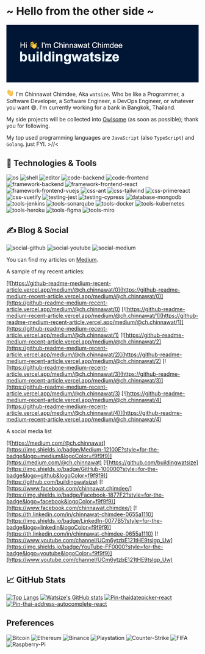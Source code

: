 # ~ Hello from the other side ~

![Cover][cover]

<img src="https://raw.githubusercontent.com/buildingwatsize/buildingwatsize/main/assets/wave.gif" width="20px" /> I'm Chinnawat Chimdee, Aka `watsize`. Who be like a Programmer, a Software Developer, a Software Engineer, a DevOps Engineer, or whatever you want :smile:. I'm currently working for a bank in Bangkok, Thailand.

My side projects will be collected into [Owlsome](https://github.com/owlsome-official) (as soon as possible); thank you for following.

My top used programming languages are `JavaScript` (also `TypeScript`) and `Golang`. just FYI. >//<

## 🔧 Technologies & Tools

![os](https://img.shields.io/badge/OS-macOS-informational?style=for-the-badge&logo=macos&logoColor=f9f9f9&color=001634)
![shell](https://img.shields.io/badge/Shell-iTerm2-informational?style=for-the-badge&logo=iterm2&logoColor=f9f9f9&color=001634)
![editor](https://img.shields.io/badge/Editor-VSCode-information?style=for-the-badge&logo=visual-studio&logoColor=f9f9f9&color=001634)
![code-backend](https://img.shields.io/badge/Code-Golang-informational?style=for-the-badge&logo=go&logoColor=f9f9f9&color=001634)
![code-frontend](https://img.shields.io/badge/Code-JavaScript-informational?style=for-the-badge&logo=javascript&logoColor=f9f9f9&color=001634)
![framework-backend](https://img.shields.io/badge/Framework-GoFiber-informational?style=for-the-badge&logo=go&logoColor=f9f9f9&color=001634)
![framework-frontend-react](https://img.shields.io/badge/Framework-ReactJS-informational?style=for-the-badge&logo=react&logoColor=f9f9f9&color=001634)
![framework-frontend-vuejs](https://img.shields.io/badge/Framework-Vue.js-informational?style=for-the-badge&logo=vue.js&logoColor=f9f9f9&color=001634)
![css-ant](https://img.shields.io/badge/CSS-Ant_Design-informational?style=for-the-badge&logo=antdesign&logoColor=f9f9f9&color=001634)
![css-tailwind](https://img.shields.io/badge/CSS-Tailwind-informational?style=for-the-badge&logo=tailwindcss&logoColor=f9f9f9&color=001634)
![css-primereact](https://img.shields.io/badge/CSS-PrimeReact-informational?style=for-the-badge&logo=css3&logoColor=f9f9f9&color=001634)
![css-vuetify](https://img.shields.io/badge/CSS-Vuetify-informational?style=for-the-badge&logo=vuetify&logoColor=f9f9f9&color=001634)
![testing-jest](https://img.shields.io/badge/Testing-Jest-informational?style=for-the-badge&logo=jest&logoColor=f9f9f9&color=001634)
![testing-cypress](https://img.shields.io/badge/Testing-Cypress-informational?style=for-the-badge&logo=cypress&logoColor=f9f9f9&color=001634)
![database-mongodb](https://img.shields.io/badge/Database-MongoDB-informational?style=for-the-badge&logo=mongodb&logoColor=f9f9f9&color=001634)
![tools-jenkins](https://img.shields.io/badge/Tools-Jenkins-informational?style=for-the-badge&logo=jenkins&logoColor=f9f9f9&color=001634)
![tools-sonarqube](https://img.shields.io/badge/Tools-SonarQube-informational?style=for-the-badge&logo=sonarqube&logoColor=f9f9f9&color=001634)
![tools-docker](https://img.shields.io/badge/Tools-Docker-informational?style=for-the-badge&logo=docker&logoColor=f9f9f9&color=001634)
![tools-kubernetes](https://img.shields.io/badge/Tools-Kubernetes-informational?style=for-the-badge&logo=kubernetes&logoColor=f9f9f9&color=001634)
![tools-heroku](https://img.shields.io/badge/Tools-Heroku-informational?style=for-the-badge&logo=heroku&logoColor=f9f9f9&color=001634)
![tools-figma](https://img.shields.io/badge/Tools-Figma-informational?style=for-the-badge&logo=figma&logoColor=f9f9f9&color=001634)
![tools-miro](https://img.shields.io/badge/Tools-Miro-informational?style=for-the-badge&logo=miro&logoColor=f9f9f9&color=001634)

## &#x270d; Blog & Social

![social-github](https://img.shields.io/github/followers/buildingwatsize?style=social)
![social-youtube](https://img.shields.io/youtube/channel/views/UCm6ytzbE121tHE9tsIgp_Uw?style=social)
![social-medium](https://img.shields.io/badge/medium-25-followers?&logo=medium&style=social)

You can find my articles on [Medium](https://medium.com/@ch.chinnawat).

A sample of my recent articles:

[![https://github-readme-medium-recent-article.vercel.app/medium/@ch.chinnawat/0](https://github-readme-medium-recent-article.vercel.app/medium/@ch.chinnawat/0)](https://github-readme-medium-recent-article.vercel.app/medium/@ch.chinnawat/0)
[![https://github-readme-medium-recent-article.vercel.app/medium/@ch.chinnawat/1](https://github-readme-medium-recent-article.vercel.app/medium/@ch.chinnawat/1)](https://github-readme-medium-recent-article.vercel.app/medium/@ch.chinnawat/1)
[![https://github-readme-medium-recent-article.vercel.app/medium/@ch.chinnawat/2](https://github-readme-medium-recent-article.vercel.app/medium/@ch.chinnawat/2)](https://github-readme-medium-recent-article.vercel.app/medium/@ch.chinnawat/2)
[![https://github-readme-medium-recent-article.vercel.app/medium/@ch.chinnawat/3](https://github-readme-medium-recent-article.vercel.app/medium/@ch.chinnawat/3)](https://github-readme-medium-recent-article.vercel.app/medium/@ch.chinnawat/3)
[![https://github-readme-medium-recent-article.vercel.app/medium/@ch.chinnawat/4](https://github-readme-medium-recent-article.vercel.app/medium/@ch.chinnawat/4)](https://github-readme-medium-recent-article.vercel.app/medium/@ch.chinnawat/4)

A social media list

[![https://medium.com/@ch.chinnawat](https://img.shields.io/badge/Medium-12100E?style=for-the-badge&logo=medium&logoColor=f9f9f9)](https://medium.com/@ch.chinnawat)
[![https://github.com/buildingwatsize](https://img.shields.io/badge/GitHub-100000?style=for-the-badge&logo=github&logoColor=f9f9f9)](https://github.com/buildingwatsize)
[![https://www.facebook.com/chinnawat.chimdee/](https://img.shields.io/badge/Facebook-1877F2?style=for-the-badge&logo=facebook&logoColor=f9f9f9)](https://www.facebook.com/chinnawat.chimdee/)
[![https://th.linkedin.com/in/chinnawat-chimdee-0655a1110](https://img.shields.io/badge/LinkedIn-0077B5?style=for-the-badge&logo=linkedin&logoColor=f9f9f9)](https://th.linkedin.com/in/chinnawat-chimdee-0655a1110)
[![https://www.youtube.com/channel/UCm6ytzbE121tHE9tsIgp_Uw](https://img.shields.io/badge/YouTube-FF0000?style=for-the-badge&logo=youtube&logoColor=f9f9f9)](https://www.youtube.com/channel/UCm6ytzbE121tHE9tsIgp_Uw)

## :chart_with_upwards_trend: GitHub Stats

[![Top Langs](https://github-readme-stats.vercel.app/api/top-langs/?username=buildingwatsize&layout=compact&hide=java,php,css&langs_count=6&title_color=f9f9f9&text_color=ffffff&bg_color=001634&icon_color=EBF6FF)](https://github.com/buildingwatsize/buildingwatsize)
[![Watsize's GitHub stats](https://github-readme-stats.vercel.app/api?username=buildingwatsize&hide=prs&show_icons=true&title_color=f9f9f9&text_color=CFDAFF&bg_color=001634&icon_color=EBF6FF)](https://github.com/buildingwatsize/buildingwatsize)
[![Pin-thaidatepicker-react](https://github-readme-stats.vercel.app/api/pin/?username=buildingwatsize&repo=thaidatepicker-react&title_color=f9f9f9&text_color=CFDAFF&bg_color=001634&icon_color=EBF6FF)](https://github.com/buildingwatsize/thaidatepicker-react)
[![Pin-thai-address-autocomplete-react](https://github-readme-stats.vercel.app/api/pin/?username=buildingwatsize&repo=thai-address-autocomplete-react&title_color=f9f9f9&text_color=CFDAFF&bg_color=001634&icon_color=EBF6FF)](https://github.com/buildingwatsize/thai-address-autocomplete-react)

## Preferences

![Bitcoin](https://img.shields.io/badge/Bitcoin-000000?style=for-the-badge&logo=bitcoin&logoColor=f9f9f9)
![Ethereum](https://img.shields.io/badge/Ethereum-3C3C3D?style=for-the-badge&logo=Ethereum&logoColor=f9f9f9)
![Binance](https://img.shields.io/badge/Binance-F0B90B?style=for-the-badge&logo=binance&logoColor=f9f9f9)
![Playstation](https://img.shields.io/badge/PlayStation-003791?style=for-the-badge&logo=playstation&logoColor=f9f9f9)
![Counter-Strike](https://img.shields.io/badge/Counter--Strike-000000?style=for-the-badge&logo=counter-strike&logoColor=f9f9f9)
![FIFA](https://img.shields.io/badge/FIFA-326295?style=for-the-badge&logo=fifa&logoColor=f9f9f9)
![Raspberry-Pi](https://img.shields.io/badge/Raspberri_Pi-A22846?style=for-the-badge&logo=raspberrypi&logoColor=f9f9f9)

<!-- Images -->
[cover]: https://raw.githubusercontent.com/buildingwatsize/buildingwatsize/main/assets/cover.png

<!-- Resources -->
<!-- GitHub Readme Stats: https://github.com/anuraghazra/github-readme-stats -->
<!-- Emojis: https://github.com/ikatyang/emoji-cheat-sheet/blob/master/README.md -->
<!-- Icons: https://simpleicons.org/ -->
<!-- Shields: https://shields.io/ -->
<!-- Header Generator: https://reheader.glitch.me/ -->
<!-- Visitor Badge: https://github.com/jwenjian/visitor-badge -->
<!-- Articles: https://betterprogramming.pub/add-your-recent-published-mediums-article-on-github-readme-9ffaf3ad1606 -->

